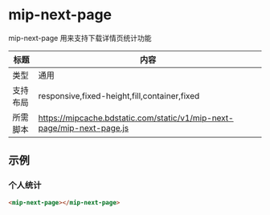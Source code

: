# mip-next-page

mip-next-page 用来支持下载详情页统计功能

标题|内容
----|----
类型|通用
支持布局|responsive,fixed-height,fill,container,fixed
所需脚本|https://mipcache.bdstatic.com/static/v1/mip-next-page/mip-next-page.js
## 示例

### 个人统计
```html
<mip-next-page></mip-next-page>
```


